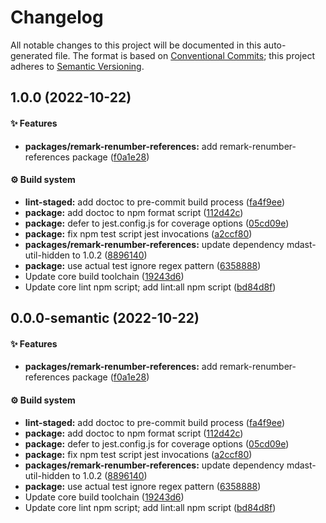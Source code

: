 # Changelog

All notable changes to this project will be documented in this auto-generated
file. The format is based on [Conventional Commits][10]; this project adheres to
[Semantic Versioning][11].

## 1.0.0 (2022-10-22)

#### ✨ Features

- **packages/remark-renumber-references:** add remark-renumber-references
  package ([f0a1e28][1])

#### ⚙️ Build system

- **lint-staged:** add doctoc to pre-commit build process ([fa4f9ee][2])
- **package:** add doctoc to npm format script ([112d42c][3])
- **package:** defer to jest.config.js for coverage options ([05cd09e][4])
- **package:** fix npm test script jest invocations ([a2ccf80][5])
- **packages/remark-renumber-references:** update dependency mdast-util-hidden
  to 1.0.2 ([8896140][6])
- **package:** use actual test ignore regex pattern ([6358888][7])
- Update core build toolchain ([19243d6][8])
- Update core lint npm script; add lint:all npm script ([bd84d8f][9])

## 0.0.0-semantic (2022-10-22)

#### ✨ Features

- **packages/remark-renumber-references:** add remark-renumber-references
  package ([f0a1e28][1])

#### ⚙️ Build system

- **lint-staged:** add doctoc to pre-commit build process ([fa4f9ee][2])
- **package:** add doctoc to npm format script ([112d42c][3])
- **package:** defer to jest.config.js for coverage options ([05cd09e][4])
- **package:** fix npm test script jest invocations ([a2ccf80][5])
- **packages/remark-renumber-references:** update dependency mdast-util-hidden
  to 1.0.2 ([8896140][6])
- **package:** use actual test ignore regex pattern ([6358888][7])
- Update core build toolchain ([19243d6][8])
- Update core lint npm script; add lint:all npm script ([bd84d8f][9])

[1]:
  https://github.com/Xunnamius/unified-utils/commit/f0a1e28a31e019f0feec5275f8a95e2ce981e845
[2]:
  https://github.com/Xunnamius/unified-utils/commit/fa4f9ee3f9cd922875cf077f6d8b74105f0ba55e
[3]:
  https://github.com/Xunnamius/unified-utils/commit/112d42c6999f758ff618f4e116eb7cf38c09f77c
[4]:
  https://github.com/Xunnamius/unified-utils/commit/05cd09e0cf13f18fa56f6156516bcf546b1238e6
[5]:
  https://github.com/Xunnamius/unified-utils/commit/a2ccf801276c84e54d3fc1afaad574f78408d86f
[6]:
  https://github.com/Xunnamius/unified-utils/commit/88961407d21fc2f4e1f9714bfbbbebe6de9357fb
[7]:
  https://github.com/Xunnamius/unified-utils/commit/63588887a7377f3ee7488b19c87f1f2bf1faa811
[8]:
  https://github.com/Xunnamius/unified-utils/commit/19243d623ba14cfd629c5e4632e6a75de508592b
[9]:
  https://github.com/Xunnamius/unified-utils/commit/bd84d8fc1fb5c4d1828a16a47214a6730f34899a
[10]: https://conventionalcommits.org
[11]: https://semver.org
